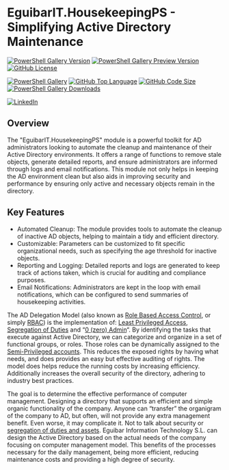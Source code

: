 # EguibarIT.HousekeepingPS - Simplifying Active Directory Maintenance

[![PowerShell Gallery Version](https://img.shields.io/powershellgallery/v/EguibarIT.HousekeepingPS.svg)](https://www.powershellgallery.com/packages/EguibarIT.HousekeepingPS)
[![PowerShell Gallery Preview Version](https://img.shields.io/powershellgallery/vpre/EguibarIT.HousekeepingPS.svg?label=powershell%20gallery%20preview&colorB=yellow)](https://www.powershellgallery.com/packages/EguibarIT.HousekeepingPS)
[![GitHub License](https://img.shields.io/github/license/vreguibar/EguibarIT.HousekeepingPS.svg)](https://github.com/vreguibar/EguibarIT.HousekeepingPS)

[![PowerShell Gallery](https://img.shields.io/powershellgallery/p/EguibarIT.HousekeepingPS.svg)](https://www.powershellgallery.com/packages/EguibarIT.HousekeepingPS)
[![GitHub Top Language](https://img.shields.io/github/languages/top/vreguibar/EguibarIT.HousekeepingPS.svg)](https://github.com/vreguibar/EguibarIT.HousekeepingPS)
[![GitHub Code Size](https://img.shields.io/github/languages/code-size/vreguibar/EguibarIT.HousekeepingPS.svg)](https://github.com/vreguibar/EguibarIT.HousekeepingPS)
[![PowerShell Gallery Downloads](https://img.shields.io/powershellgallery/dt/EguibarIT.HousekeepingPS.svg)](https://www.powershellgallery.com/packages/EguibarIT.HousekeepingPS)

[![LinkedIn](https://img.shields.io/badge/LinkedIn-VicenteRodriguezEguibar-0077B5.svg?logo=LinkedIn)](https://www.linkedin.com/in/VicenteRodriguezEguibar)

## Overview

The "EguibarIT.HousekeepingPS" module is a powerful toolkit for AD administrators looking to automate the cleanup and maintenance of their Active Directory environments. It offers a range of functions to remove stale objects, generate detailed reports, and ensure administrators are informed through logs and email notifications. This module not only helps in keeping the AD environment clean but also aids in improving security and performance by ensuring only active and necessary objects remain in the directory.

## Key Features

- Automated Cleanup: The module provides tools to automate the cleanup of inactive AD objects, helping to maintain a tidy and efficient directory.
- Customizable: Parameters can be customized to fit specific organizational needs, such as specifying the age threshold for inactive objects.
- Reporting and Logging: Detailed reports and logs are generated to keep track of actions taken, which is crucial for auditing and compliance purposes.
- Email Notifications: Administrators are kept in the loop with email notifications, which can be configured to send summaries of housekeeping activities.

The AD Delegation Model (also known as [Role Based Access Control](http://eguibarit.eu/microsoft/active-directory/role-based-access-control/), or simply [RBAC](http://eguibarit.eu/microsoft/active-directory/role-based-access-control/)) is the implementation of: [Least Privileged Access](http://eguibarit.eu/least-privileged-access/), [Segregation of Duties](http://eguibarit.eu/segregation-of-duties/) and “[0 (zero) Admin](http://eguibarit.eu/0-admin-model/)“. By identifying the tasks that execute against Active Directory, we can categorize and organize in a set of functional groups, or roles. Those roles can be dynamically assigned to the [Semi-Privileged accounts](http://eguibarit.eu/privileged-semi-privileged-users/). This reduces the exposed rights by having what needs, and does provides an easy but effective auditing of rights. The model does helps reduce the running costs by increasing efficiency. Additionally increases the overall security of the directory, adhering to industry best practices.

The goal is to determine the effective performance of computer management. Designing a directory that supports an efficient and simple organic functionality of the company. Anyone can “transfer” the organigram of the company to AD, but often, will not provide any extra management benefit. Even worse, it may complicate it. Not to talk about security or [segregation of duties and assets](http://eguibarit.eu/segregation-of-duties/). Eguibar Information Technology S.L. can design the Active Directory based on the actual needs of the company focusing on computer management model. This benefits of the processes necessary for the daily management,  being more efficient, reducing maintenance costs and providing a high degree of security.

